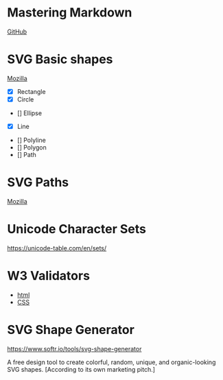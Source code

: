 # Mastering Markdown

[GitHub](https://guides.github.com/features/mastering-markdown/)

# SVG Basic shapes

[Mozilla](https://developer.mozilla.org/en-US/docs/Web/SVG/Tutorial/Basic_Shapes)

- [x] Rectangle
- [x] Circle
- [] Ellipse
- [x] Line 
- [] Polyline
- [] Polygon
- [] Path

# SVG Paths

[Mozilla](https://developer.mozilla.org/en-US/docs/Web/SVG/Tutorial/Paths)

# Unicode Character Sets

https://unicode-table.com/en/sets/

# W3 Validators

* [html](https://validator.w3.org/)
* [CSS](https://jigsaw.w3.org/css-validator/)

# SVG Shape Generator

https://www.softr.io/tools/svg-shape-generator

A free design tool to create colorful, random, unique, and organic-looking SVG shapes. [According to its own marketing pitch.]